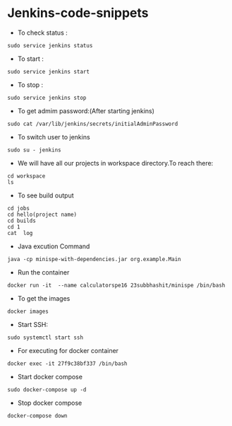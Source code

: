 # Jenkins-code-snippets
- To check status :
```
sudo service jenkins status

```

- To start :
```
sudo service jenkins start

```
- To stop :
```
sudo service jenkins stop
```

- To get admim password:(After starting jenkins)
```
sudo cat /var/lib/jenkins/secrets/initialAdminPassword
```
- To switch user to jenkins
```
sudo su - jenkins
```
- We will have all our projects in workspace directory.To reach there:
```
cd workspace
ls
```
- To  see build output
```
cd jobs
cd hello(project name)
cd builds
cd 1
cat  log
```
- Java excution Command
```
java -cp minispe-with-dependencies.jar org.example.Main
```
- Run the container
```
docker run -it  --name calculatorspe16 23subbhashit/minispe /bin/bash
```
- To get the images
```
docker images
```
- Start SSH:
```
sudo systemctl start ssh
```
- For executing for docker container
```
docker exec -it 27f9c38bf337 /bin/bash
```
- Start docker compose
```
sudo docker-compose up -d
```
- Stop docker compose
```
docker-compose down
```
